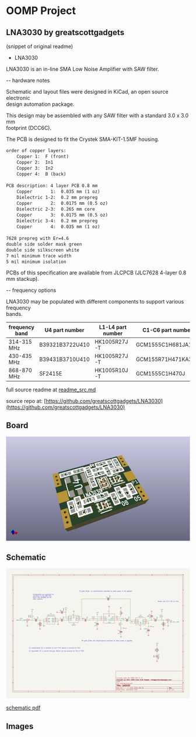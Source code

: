 # OOMP Project  
## LNA3030  by greatscottgadgets  
  
(snippet of original readme)  
  
- LNA3030  
  
LNA3030 is an in-line SMA Low Noise Amplifier with SAW filter.  
  
-- hardware notes  
  
Schematic and layout files were designed in KiCad, an open source electronic  
design automation package.  
  
This design may be assembled with any SAW filter with a standard 3.0 x 3.0 mm  
footprint (DCC6C).  
  
The PCB is designed to fit the Crystek SMA-KIT-1.5MF housing.  
  
```  
order of copper layers:  
    Copper 1:  F (front)  
    Copper 2:  In1  
    Copper 3:  In2  
    Copper 4:  B (back)  
  
PCB description: 4 layer PCB 0.8 mm  
    Copper       1:  0.035 mm (1 oz)  
    Dielectric 1-2:  0.2 mm prepreg  
    Copper       2:  0.0175 mm (0.5 oz)  
    Dielectric 2-3:  0.265 mm core  
    Copper       3:  0.0175 mm (0.5 oz)  
    Dielectric 3-4:  0.2 mm prepreg  
    Copper       4:  0.035 mm (1 oz)  
  
7628 prepreg with Er=4.6  
double side solder mask green  
double side silkscreen white  
7 mil minimum trace width  
5 mil minimum isolation  
```  
  
PCBs of this specification are available from JLCPCB (JLC7628 4-layer 0.8 mm stackup).  
  
-- frequency options  
  
LNA3030 may be populated with different components to support various frequency  
bands.  
  
frequency band | U4 part number       | L1-L4 part number | C1-C6 part number  
---------------|----------------------|-------------------|-------------------  
314-315 MHz    | B39321B3722U410      | HK1005R27J-T      | GCM1555C1H681JA16D  
430-435 MHz    | B39431B3710U410      | HK1005R27J-T      | GCM155R71H471KA37D  
868-870 MHz    | SF2415E              | HK1005R10J-T      | GCM1555C1H470J  
  full source readme at [readme_src.md](readme_src.md)  
  
source repo at: [https://github.com/greatscottgadgets/LNA3030](https://github.com/greatscottgadgets/LNA3030)  
## Board  
  
[![working_3d.png](working_3d_600.png)](working_3d.png)  
## Schematic  
  
[![working_schematic.png](working_schematic_600.png)](working_schematic.png)  
  
[schematic pdf](working_schematic.pdf)  
## Images  
